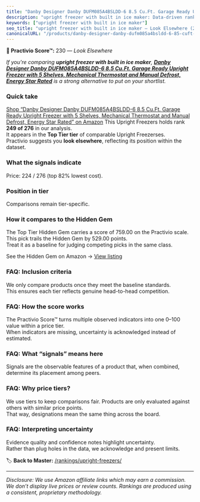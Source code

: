 ```yaml
---
title: "Danby Designer Danby DUFM085A4BSLDD-6 8.5 Cu.Ft. Garage Ready Upright Freezer with 5 Shelves, Mechanical Thermostat and Manual Defrost, Energy Star Rated"
description: "upright freezer with built in ice maker: Data-driven ranking using the Practivio Score™. Positioned by quality, value, demand, findability, momentum."
keywords: ["upright freezer with built in ice maker"]
seo_title: "upright freezer with built in ice maker — Look Elsewhere (2025)"
canonicalURL: "/products/danby-designer-danby-dufm085a4bsldd-6-85-cuft-garage-ready-upright-freezer-with-5-shelves-mechanical-thermostat-and-manual-defrost-energy-star-rated-B08TJ15DP6/"
---
```


**🚫 Practivio Score™:** 230 — _Look Elsewhere_


*If you're comparing **upright freezer with built in ice maker**, **[Danby Designer Danby DUFM085A4BSLDD-6 8.5 Cu.Ft. Garage Ready Upright Freezer with 5 Shelves, Mechanical Thermostat and Manual Defrost, Energy Star Rated](https://www.amazon.com/dp/B08TJ15DP6?tag=practivio-20)** is a strong alternative to put on your shortlist.*
### Quick take
[Shop “Danby Designer Danby DUFM085A4BSLDD-6 8.5 Cu.Ft. Garage Ready Upright Freezer with 5 Shelves, Mechanical Thermostat and Manual Defrost, Energy Star Rated” on Amazon](https://www.amazon.com/dp/B08TJ15DP6?tag=practivio-20)
This Upright Freezers holds rank **249 of 276** in our analysis.  
It appears in the **Top Tier tier** of comparable Upright Freezerses.  
Practivio suggests you **look elsewhere**, reflecting its position within the dataset.

### What the signals indicate
Price: 224 / 276 (top 82% lowest cost).  

### Position in tier
Comparisons remain tier-specific.

### How it compares to the Hidden Gem
The Top Tier Hidden Gem carries a score of 759.00 on the Practivio scale.  
This pick trails the Hidden Gem by 529.00 points.  
Treat it as a baseline for judging competing picks in the same class.  

See the Hidden Gem on Amazon → [View listing](https://www.amazon.com/dp/B09LHLZFYZ?tag=practivio-20)

### FAQ: Inclusion criteria
We only compare products once they meet the baseline standards.  
This ensures each tier reflects genuine head-to-head competition.

### FAQ: How the score works
The Practivio Score™ turns multiple observed indicators into one 0–100 value within a price tier.  
When indicators are missing, uncertainty is acknowledged instead of estimated.

### FAQ: What “signals” means here
Signals are the observable features of a product that, when combined, determine its placement among peers.

### FAQ: Why price tiers?
We use tiers to keep comparisons fair. Products are only evaluated against others with similar price points.  
That way, designations mean the same thing across the board.

### FAQ: Interpreting uncertainty
Evidence quality and confidence notes highlight uncertainty.  
Rather than plug holes in the data, we acknowledge and present limits.


🏷️ **Back to Master:** [/rankings/upright-freezers/](/rankings/upright-freezers/)

---
_Disclosure: We use Amazon affiliate links which may earn a commission. We don’t display live prices or review counts. Rankings are produced using a consistent, proprietary methodology._
